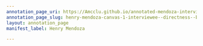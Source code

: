 ```yaml
---
annotation_page_uri: https://Amcclu.github.io/annotated-mendoza-interview/annotations/henry-mendoza-canvas-1-interviewee--directness--body-language--eye-contact-.json
annotation_page_slug: henry-mendoza-canvas-1-interviewee--directness--body-language--eye-contact-
layout: annotation_page
manifest_label: Henry Mendoza

---
```


